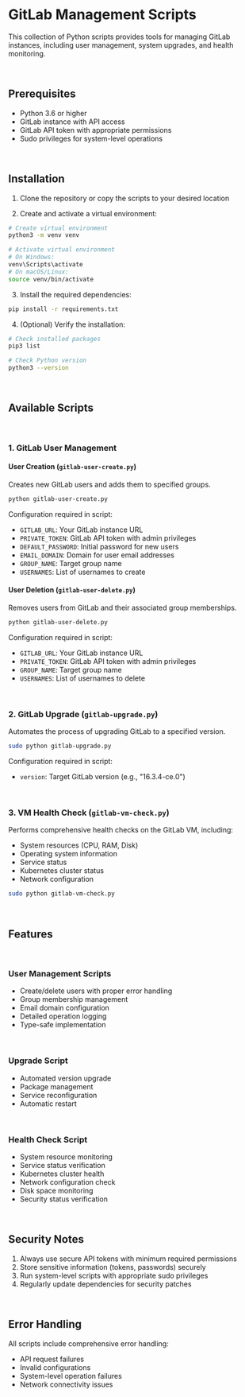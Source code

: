 # GitLab Management Scripts

This collection of Python scripts provides tools for managing GitLab instances, including user management, system upgrades, and health monitoring.

<br/>

## Prerequisites

- Python 3.6 or higher
- GitLab instance with API access
- GitLab API token with appropriate permissions
- Sudo privileges for system-level operations

<br/>

## Installation

1. Clone the repository or copy the scripts to your desired location

2. Create and activate a virtual environment:
```bash
# Create virtual environment
python3 -m venv venv

# Activate virtual environment
# On Windows:
venv\Scripts\activate
# On macOS/Linux:
source venv/bin/activate
```

3. Install the required dependencies:
```bash
pip install -r requirements.txt
```

4. (Optional) Verify the installation:
```bash
# Check installed packages
pip3 list

# Check Python version
python3 --version
```

<br/>

## Available Scripts

<br/>

### 1. GitLab User Management

#### User Creation (`gitlab-user-create.py`)
Creates new GitLab users and adds them to specified groups.

```bash
python gitlab-user-create.py
```

Configuration required in script:
- `GITLAB_URL`: Your GitLab instance URL
- `PRIVATE_TOKEN`: GitLab API token with admin privileges
- `DEFAULT_PASSWORD`: Initial password for new users
- `EMAIL_DOMAIN`: Domain for user email addresses
- `GROUP_NAME`: Target group name
- `USERNAMES`: List of usernames to create

#### User Deletion (`gitlab-user-delete.py`)
Removes users from GitLab and their associated group memberships.

```bash
python gitlab-user-delete.py
```

Configuration required in script:
- `GITLAB_URL`: Your GitLab instance URL
- `PRIVATE_TOKEN`: GitLab API token with admin privileges
- `GROUP_NAME`: Target group name
- `USERNAMES`: List of usernames to delete

<br/>

### 2. GitLab Upgrade (`gitlab-upgrade.py`)
Automates the process of upgrading GitLab to a specified version.

```bash
sudo python gitlab-upgrade.py
```

Configuration required in script:
- `version`: Target GitLab version (e.g., "16.3.4-ce.0")

<br/>

### 3. VM Health Check (`gitlab-vm-check.py`)
Performs comprehensive health checks on the GitLab VM, including:
- System resources (CPU, RAM, Disk)
- Operating system information
- Service status
- Kubernetes cluster status
- Network configuration

```bash
sudo python gitlab-vm-check.py
```

<br/>

## Features

<br/>

### User Management Scripts
- Create/delete users with proper error handling
- Group membership management
- Email domain configuration
- Detailed operation logging
- Type-safe implementation

<br/>

### Upgrade Script
- Automated version upgrade
- Package management
- Service reconfiguration
- Automatic restart

<br/>

### Health Check Script
- System resource monitoring
- Service status verification
- Kubernetes cluster health
- Network configuration check
- Disk space monitoring
- Security status verification

<br/>

## Security Notes

1. Always use secure API tokens with minimum required permissions
2. Store sensitive information (tokens, passwords) securely
3. Run system-level scripts with appropriate sudo privileges
4. Regularly update dependencies for security patches

<br/>

## Error Handling

All scripts include comprehensive error handling:
- API request failures
- Invalid configurations
- System-level operation failures
- Network connectivity issues
